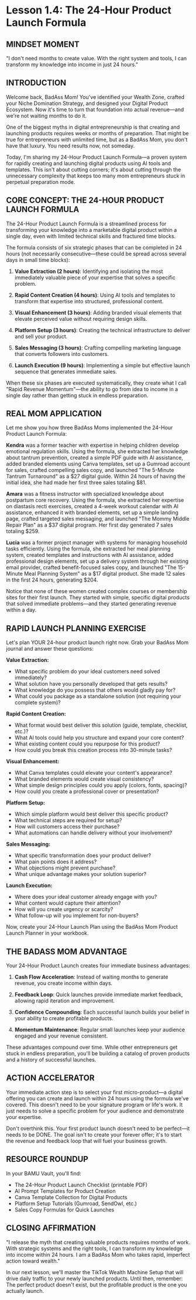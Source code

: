 # Lesson 1.4: The 24-Hour Product Launch Formula

## MINDSET MOMENT
"I don't need months to create value. With the right system and tools, I can transform my knowledge into income in just 24 hours."

## INTRODUCTION

Welcome back, BadAss Mom! You've identified your Wealth Zone, crafted your Niche Domination Strategy, and designed your Digital Product Ecosystem. Now it's time to turn that foundation into actual revenue—and we're not waiting months to do it.

One of the biggest myths in digital entrepreneurship is that creating and launching products requires weeks or months of preparation. That might be true for entrepreneurs with unlimited time, but as a BadAss Mom, you don't have that luxury. You need results now, not someday.

Today, I'm sharing my 24-Hour Product Launch Formula—a proven system for rapidly creating and launching digital products using AI tools and templates. This isn't about cutting corners; it's about cutting through the unnecessary complexity that keeps too many mom entrepreneurs stuck in perpetual preparation mode.

## CORE CONCEPT: THE 24-HOUR PRODUCT LAUNCH FORMULA

The 24-Hour Product Launch Formula is a streamlined process for transforming your knowledge into a marketable digital product within a single day, even with limited technical skills and fractured time blocks.

The formula consists of six strategic phases that can be completed in 24 hours (not necessarily consecutive—these could be spread across several days in small time blocks):

1. **Value Extraction (2 hours)**: Identifying and isolating the most immediately valuable piece of your expertise that solves a specific problem.

2. **Rapid Content Creation (4 hours)**: Using AI tools and templates to transform that expertise into structured, professional content.

3. **Visual Enhancement (3 hours)**: Adding branded visual elements that elevate perceived value without requiring design skills.

4. **Platform Setup (3 hours)**: Creating the technical infrastructure to deliver and sell your product.

5. **Sales Messaging (3 hours)**: Crafting compelling marketing language that converts followers into customers.

6. **Launch Execution (9 hours)**: Implementing a simple but effective launch sequence that generates immediate sales.

When these six phases are executed systematically, they create what I call "Rapid Revenue Momentum"—the ability to go from idea to income in a single day rather than getting stuck in endless preparation.

## REAL MOM APPLICATION

Let me show you how three BadAss Moms implemented the 24-Hour Product Launch Formula:

**Kendra** was a former teacher with expertise in helping children develop emotional regulation skills. Using the formula, she extracted her knowledge about tantrum prevention, created a simple PDF guide with AI assistance, added branded elements using Canva templates, set up a Gumroad account for sales, crafted compelling sales copy, and launched "The 5-Minute Tantrum Turnaround" as a $27 digital guide. Within 24 hours of having the initial idea, she had made her first three sales totaling $81.

**Amara** was a fitness instructor with specialized knowledge about postpartum core recovery. Using the formula, she extracted her expertise on diastasis recti exercises, created a 4-week workout calendar with AI assistance, enhanced it with branded elements, set up a simple landing page, crafted targeted sales messaging, and launched "The Mommy Middle Repair Plan" as a $37 digital program. Her first day generated 7 sales totaling $259.

**Lucia** was a former project manager with systems for managing household tasks efficiently. Using the formula, she extracted her meal planning system, created templates and instructions with AI assistance, added professional design elements, set up a delivery system through her existing email provider, crafted benefit-focused sales copy, and launched "The 15-Minute Meal Planning System" as a $17 digital product. She made 12 sales in the first 24 hours, generating $204.

Notice that none of these women created complex courses or membership sites for their first launch. They started with simple, specific digital products that solved immediate problems—and they started generating revenue within a day.

## RAPID LAUNCH PLANNING EXERCISE

Let's plan YOUR 24-hour product launch right now. Grab your BadAss Mom journal and answer these questions:

**Value Extraction:**
- What specific problem do your ideal customers need solved immediately?
- What solution have you personally developed that gets results?
- What knowledge do you possess that others would gladly pay for?
- What could you package as a standalone solution (not requiring your complete system)?

**Rapid Content Creation:**
- What format would best deliver this solution (guide, template, checklist, etc.)?
- What AI tools could help you structure and expand your core content?
- What existing content could you repurpose for this product?
- How could you break this creation process into 30-minute tasks?

**Visual Enhancement:**
- What Canva templates could elevate your content's appearance?
- What branded elements would create visual consistency?
- What simple design principles could you apply (colors, fonts, spacing)?
- How could you create a professional cover or presentation?

**Platform Setup:**
- Which simple platform would best deliver this specific product?
- What technical steps are required for setup?
- How will customers access their purchase?
- What automations can handle delivery without your involvement?

**Sales Messaging:**
- What specific transformation does your product deliver?
- What pain points does it address?
- What objections might prevent purchase?
- What unique advantage makes your solution superior?

**Launch Execution:**
- Where does your ideal customer already engage with you?
- What content would capture their attention?
- How will you create urgency or scarcity?
- What follow-up will you implement for non-buyers?

Now, create your 24-Hour Launch Plan using the BadAss Mom Product Launch Planner in your workbook.

## THE BADASS MOM ADVANTAGE

Your 24-Hour Product Launch creates four immediate business advantages:

1. **Cash Flow Acceleration**: Instead of waiting months to generate revenue, you create income within days.

2. **Feedback Loop**: Quick launches provide immediate market feedback, allowing rapid iteration and improvement.

3. **Confidence Compounding**: Each successful launch builds your belief in your ability to create profitable products.

4. **Momentum Maintenance**: Regular small launches keep your audience engaged and your revenue consistent.

These advantages compound over time. While other entrepreneurs get stuck in endless preparation, you'll be building a catalog of proven products and a history of successful launches.

## ACTION ACCELERATOR

Your immediate action step is to select your first micro-product—a digital offering you can create and launch within 24 hours using the formula we've covered. This doesn't need to be your signature program or life's work. It just needs to solve a specific problem for your audience and demonstrate your expertise.

Don't overthink this. Your first product launch doesn't need to be perfect—it needs to be DONE. The goal isn't to create your forever offer; it's to start the revenue and feedback loop that will fuel your business growth.

## RESOURCE ROUNDUP

In your BAMU Vault, you'll find:
- The 24-Hour Product Launch Checklist (printable PDF)
- AI Prompt Templates for Product Creation
- Canva Template Collection for Digital Products
- Platform Setup Tutorials (Gumroad, SendOwl, etc.)
- Sales Copy Formulas for Quick Launches

## CLOSING AFFIRMATION

"I release the myth that creating valuable products requires months of work. With strategic systems and the right tools, I can transform my knowledge into income within 24 hours. I am a BadAss Mom who takes rapid, imperfect action toward wealth."

In our next lesson, we'll master the TikTok Wealth Machine Setup that will drive daily traffic to your newly launched products. Until then, remember: The perfect product doesn't exist, but the profitable product is the one you actually launch.
